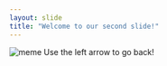 ```yaml
---
layout: slide
title: "Welcome to our second slide!"
---
```

![meme](https://img-9gag-fun.9cache.com/photo/aV7ezb8_700bwp.webp)
Use the left arrow to go back!
